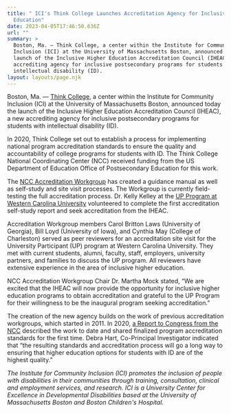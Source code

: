 ```yaml
---
title: " ICI's Think College Launches Accreditation Agency for Inclusive Higher
  Education"
date: 2023-04-05T17:46:50.636Z
url: ""
summary: >
  Boston, Ma. — Think College, a center within the Institute for Community
  Inclusion (ICI) at the University of Massachusetts Boston, announced today the
  launch of the Inclusive Higher Education Accreditation Council (IHEAC), a new
  accrediting agency for inclusive postsecondary programs for students with
  intellectual disability (ID).
layout: layouts/page.njk
---
```

Boston, Ma. — <a href="https://thinkcollege.net/">Think College</a>, a center within the Institute for Community Inclusion (ICI) at the University of Massachusetts Boston, announced today the launch of the Inclusive Higher Education Accreditation Council (IHEAC), a new accrediting agency for inclusive postsecondary programs for students with intellectual disability (ID).</p>

<p>In 2020, Think College set out to establish a process for implementing national program accreditation standards to ensure the quality and accountability of college programs for students with ID. The Think College National Coordinating Center (NCC) received funding from the US Department of Education Office of Postsecondary Education for this work.</p>

<p>The <a href="https://thinkcollege.net/projects/ncc/program-accreditation">NCC Accreditation Workgroup</a> has created a guidance manual as well as self-study and site visit processes. The Workgroup is currently field-testing the full accreditation process. Dr. Kelly Kelley at the <a href="https://www.wcu.edu/learn/departments-schools-colleges/ceap/stl/special-education-programs/university-participant-up-program/index.aspx">UP Program at Western Carolina University</a> volunteered to complete the first accreditation self-study report and seek accreditation from the IHEAC.</p>

<p>Accreditation Workgroup members Carol Britton Laws (University of Georgia), Bill Loyd (University of Iowa), and Cynthia May (College of Charleston) served as peer reviewers for an accreditation site visit for the University Participant (UP) program at Western Carolina University. They met with current students, alumni, faculty, staff, employers, university partners, and families to discuss the UP program. All reviewers have extensive experience in the area of inclusive higher education.</p>

<p>NCC Accreditation Workgroup Chair Dr. Martha Mock stated, “We are excited that the IHEAC will now provide the opportunity for inclusive higher education programs to obtain accreditation and grateful to the UP Program for their willingness to be the inaugural program seeking accreditation.”</p>

<p>The creation of the new agency builds on the work of previous accreditation workgroups, which started in 2011. In 2020, <a href="https://thinkcollege.net/sites/default/files/files/TCreport_Accreditation-full_2021.pdf">a Report to Congress from the NCC</a> described the work to date and shared finalized program accreditation standards for the first time. Debra Hart, Co-Principal lnvestigator indicated that “the resulting standards and accreditation process will go a long way to ensuring that higher education options for students with ID are of the highest quality.”</p>

<p><em>The Institute for Community Inclusion (ICI) promotes the inclusion of people with disabilities in their communities through training, consultation, clinical and employment services, and research. ICI is a University Center for Excellence in Developmental Disabilities based at the University of Massachusetts Boston and Boston Children's Hospital.</em>